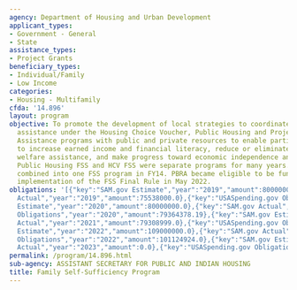 ```yaml
---
agency: Department of Housing and Urban Development
applicant_types:
- Government - General
- State
assistance_types:
- Project Grants
beneficiary_types:
- Individual/Family
- Low Income
categories:
- Housing - Multifamily
cfda: '14.896'
layout: program
objective: To promote the development of local strategies to coordinate the use of
  assistance under the Housing Choice Voucher, Public Housing and Project-Based Rental
  Assistance programs with public and private resources to enable participating families
  to increase earned income and financial literacy, reduce or eliminate the need for
  welfare assistance, and make progress toward economic independence and self-sufficiency.
  Public Housing FSS and HCV FSS were separate programs for many years. They were
  combined into one FSS program in FY14. PBRA became eligible to be funded with the
  implementation of the FSS Final Rule in May 2022.
obligations: '[{"key":"SAM.gov Estimate","year":"2019","amount":80000000.0},{"key":"SAM.gov
  Actual","year":"2019","amount":75538000.0},{"key":"USASpending.gov Obligations","year":"2019","amount":74761820.82},{"key":"SAM.gov
  Estimate","year":"2020","amount":80000000.0},{"key":"SAM.gov Actual","year":"2020","amount":79550000.0},{"key":"USASpending.gov
  Obligations","year":"2020","amount":79364378.19},{"key":"SAM.gov Estimate","year":"2021","amount":105000000.0},{"key":"SAM.gov
  Actual","year":"2021","amount":79308999.0},{"key":"USASpending.gov Obligations","year":"2021","amount":78962116.95},{"key":"SAM.gov
  Estimate","year":"2022","amount":109000000.0},{"key":"SAM.gov Actual","year":"2022","amount":101127524.0},{"key":"USASpending.gov
  Obligations","year":"2022","amount":101124924.0},{"key":"SAM.gov Estimate","year":"2023","amount":116000000.0},{"key":"SAM.gov
  Actual","year":"2023","amount":0.0},{"key":"USASpending.gov Obligations","year":"2023","amount":110783867.11}]'
permalink: /program/14.896.html
sub-agency: ASSISTANT SECRETARY FOR PUBLIC AND INDIAN HOUSING
title: Family Self-Sufficiency Program
---
```

